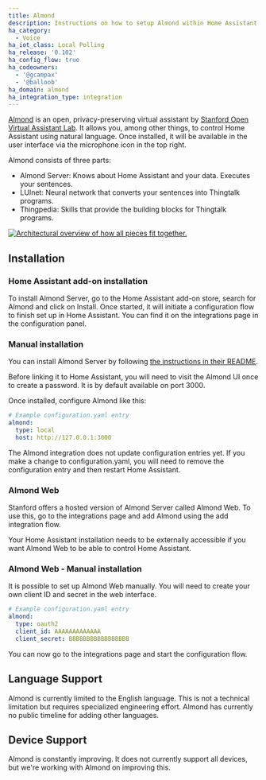```yaml
---
title: Almond
description: Instructions on how to setup Almond within Home Assistant.
ha_category:
  - Voice
ha_iot_class: Local Polling
ha_release: '0.102'
ha_config_flow: true
ha_codeowners:
  - '@gcampax'
  - '@balloob'
ha_domain: almond
ha_integration_type: integration
---
```


[Almond](https://almond.stanford.edu/) is an open, privacy-preserving virtual assistant by [Stanford Open Virtual Assistant Lab](https://oval.cs.stanford.edu/). It allows you, among other things, to control Home Assistant using natural language. Once installed, it will be available in the user interface via the microphone icon in the top right.

Almond consists of three parts:

- Almond Server: Knows about Home Assistant and your data. Executes your sentences.
- LUInet: Neural network that converts your sentences into Thingtalk programs.
- Thingpedia: Skills that provide the building blocks for Thingtalk programs.

<a href='/images/integrations/almond/almond-architecture.svg'><img src='/images/integrations/almond/almond-architecture.svg' alt='Architectural overview of how all pieces fit together.' style='border: 0;box-shadow: none;'></a>

## Installation

### Home Assistant add-on installation

To install Almond Server, go to the Home Assistant add-on store, search for Almond and click on Install. Once started, it will initiate a configuration flow to finish set up in Home Assistant. You can find it on the integrations page in the configuration panel.

### Manual installation

You can install Almond Server by following [the instructions in their README](https://github.com/stanford-oval/almond-server#running-almond-server).

Before linking it to Home Assistant, you will need to visit the Almond UI once to create a password. It is by default available on port 3000.

Once installed, configure Almond like this:

```yaml
# Example configuration.yaml entry
almond:
  type: local
  host: http://127.0.0.1:3000
```

The Almond integration does not update configuration entries yet. If you make a change to configuration.yaml, you will need to remove the configuration entry and then restart Home Assistant.

### Almond Web

Stanford offers a hosted version of Almond Server called Almond Web. To use this, go to the integrations page and add Almond using the add integration flow.

Your Home Assistant installation needs to be externally accessible if you want Almond Web to be able to control Home Assistant.

### Almond Web - Manual installation

It is possible to set up Almond Web manually. You will need to create your own client ID and secret in the web interface.

```yaml
# Example configuration.yaml entry
almond:
  type: oauth2
  client_id: AAAAAAAAAAAAA
  client_secret: BBBBBBBBBBBBBBBBB
```

You can now go to the integrations page and start the configuration flow.

## Language Support

Almond is currently limited to the English language. This is not a technical limitation but requires specialized engineering effort. Almond has currently no public timeline for adding other languages.

## Device Support

Almond is constantly improving. It does not currently support all devices, but we're working with Almond on improving this.
